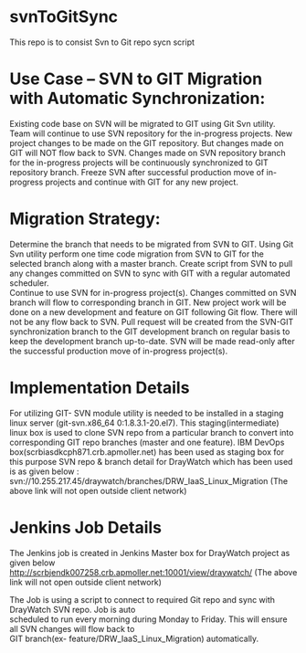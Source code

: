 # svnToGitSync
This repo is to consist Svn to Git repo sycn script

Use Case – SVN to GIT Migration with Automatic Synchronization:
===============================================================
Existing code base on SVN will be migrated to GIT using Git Svn utility.
Team will continue to use SVN repository for the in-progress projects.
New project changes to be made on the GIT repository. But changes made on GIT will NOT flow back to SVN.
Changes made on SVN repository branch for the in-progress projects will be continuously synchronized to GIT repository branch.
Freeze SVN after successful production move of in-progress projects and continue with GIT for any new project. 

Migration Strategy:
======================
Determine the branch that needs to be migrated from SVN to GIT.
Using Git Svn utility perform one time code migration from SVN to GIT for the selected branch along with a master branch.
Create script from SVN to pull any changes committed on SVN to sync with GIT with a regular automated scheduler.  
Continue to use SVN for in-progress project(s). Changes committed on SVN branch will flow to corresponding branch in GIT.
New project work will be done on a new development and feature on GIT following Git flow. There will not be any flow back to SVN.
Pull request will be created from the SVN-GIT synchronization branch to the GIT development branch on regular basis to keep the development branch up-to-date.
SVN will be made read-only after the successful production move of in-progress project(s).

Implementation Details
=========================
For utilizing GIT- SVN module utility is needed to be installed in a staging linux server (git-svn.x86_64 0:1.8.3.1-20.el7).
This staging(intermediate) linux box is used to clone SVN repo from a particular branch to convert into corresponding GIT repo branches (master and one feature).
IBM DevOps box(scrbiasdkcph871.crb.apmoller.net) has been used as staging box for this purpose
SVN repo & branch detail for DrayWatch which has been used is as given below :
svn://10.255.217.45/draywatch/branches/DRW_IaaS_Linux_Migration
(The above link will not open outside client network)

Jenkins Job Details
=========================
The Jenkins job is created in Jenkins Master box for DrayWatch project as given below
http://scrbjendk007258.crb.apmoller.net:10001/view/draywatch/
(The above link will not open outside client network)

The Job is using a script to connect to required Git repo and sync with DrayWatch SVN repo. Job is auto      
scheduled to run every morning during Monday to Friday. This will ensure all SVN changes will flow back to   
GIT branch(ex- feature/DRW_IaaS_Linux_Migration) automatically.



          

        

